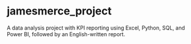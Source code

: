 # jamesmerce_project
A data analysis project with KPI reporting using Excel, Python, SQL, and Power BI, followed by an English-written report.
